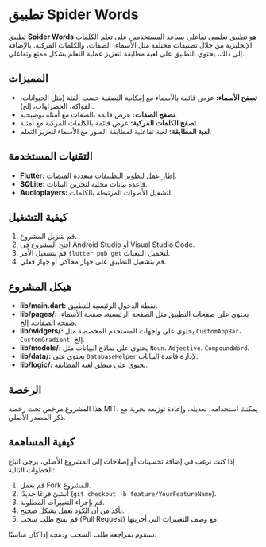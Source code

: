 # تطبيق Spider Words

تطبيق **Spider Words** هو تطبيق تعليمي تفاعلي يساعد المستخدمين على تعلم الكلمات الإنجليزية من خلال تصنيفات مختلفة مثل الأسماء، الصفات، والكلمات المركبة. بالإضافة إلى ذلك، يحتوي التطبيق على لعبة مطابقة لتعزيز عملية التعلم بشكل ممتع وتفاعلي.

## المميزات

- **تصفح الأسماء:** عرض قائمة بالأسماء مع إمكانية التصفية حسب الفئة (مثل الحيوانات، الفواكه، الخضراوات، إلخ).
- **تصفح الصفات:** عرض قائمة بالصفات مع أمثلة توضيحية.
- **تصفح الكلمات المركبة:** عرض قائمة بالكلمات المركبة مع أمثلة.
- **لعبة المطابقة:** لعبة تفاعلية لمطابقة الصور مع الأسماء لتعزيز التعلم.

## التقنيات المستخدمة

- **Flutter:** إطار عمل لتطوير التطبيقات متعددة المنصات.
- **SQLite:** قاعدة بيانات محلية لتخزين البيانات.
- **Audioplayers:** لتشغيل الأصوات المرتبطة بالكلمات.

## كيفية التشغيل

1. قم بتنزيل المشروع.
2. افتح المشروع في Android Studio أو Visual Studio Code.
3. قم بتشغيل الأمر `flutter pub get` لتحميل التبعيات.
4. قم بتشغيل التطبيق على جهاز محاكي أو جهاز فعلي.

## هيكل المشروع

- **lib/main.dart:** نقطة الدخول الرئيسية للتطبيق.
- **lib/pages/:** يحتوي على صفحات التطبيق مثل الصفحة الرئيسية، صفحة الأسماء، صفحة الصفات، إلخ.
- **lib/widgets/:** يحتوي على واجهات المستخدم المخصصة مثل `CustomAppBar`، `CustomGradient`، إلخ.
- **lib/models/:** يحتوي على نماذج البيانات مثل `Noun`، `Adjective`، `CompoundWord`.
- **lib/data/:** يحتوي على `DatabaseHelper` لإدارة قاعدة البيانات.
- **lib/logic/:** يحتوي على منطق لعبة المطابقة.


## الرخصة

هذا المشروع مرخص تحت رخصة MIT. يمكنك استخدامه، تعديله، وإعادة توزيعه بحرية مع ذكر المصدر الأصلي.

## كيفية المساهمة

إذا كنت ترغب في إضافة تحسينات أو إصلاحات إلى المشروع الأصلي، يرجى اتباع الخطوات التالية:

1. قم بعمل Fork للمشروع.
2. أنشئ فرعًا جديدًا (`git checkout -b feature/YourFeatureName`).
3. قم بإجراء التغييرات المطلوبة.
4. تأكد من أن الكود يعمل بشكل صحيح.
5. قم بفتح طلب سحب (Pull Request) مع وصف للتغييرات التي أجريتها.

سنقوم بمراجعة طلب السحب ودمجه إذا كان مناسبًا.